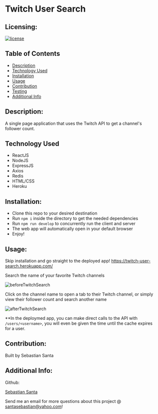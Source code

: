 # Twitch User Search

## Licensing:

[![license](https://img.shields.io/badge/license-MIT-blue)](https://shields.io)

## Table of Contents

* [Description](#description)
* [Technology Used](#technology-used)
* [Installation](#installation)
* [Usage](#usage)
* [Contribution](#contribution)
* [Testing](#testing)
* [Additional Info](#additional-info)

## Description:

A single page application that uses the Twitch API to get a channel's follower count.

## Technology Used

* ReactJS
* NodeJS
* ExpressJS
* Axios
* Redis
* HTML/CSS
* Heroku

## Installation:

* Clone this repo to your desired destination
* Run ```npm i``` inside the directory to get the needed dependencies
* Run ```npm run develop``` to concurrently run the client and server
* The web app will automatically open in your default browser
* Enjoy!

## Usage:

Skip installation and go straight to the deployed app!
https://twitch-user-search.herokuapp.com/


Search the name of your favorite Twitch channels

![beforeTwitchSearch](https://user-images.githubusercontent.com/7333111/168490534-0c9a6c5b-27dd-4e64-9022-88d78ace9eaf.png)


Click on the channel name to open a tab to their Twitch channel, or simply view their follower count and search another name

![afterTwitchSearch](https://user-images.githubusercontent.com/7333111/168490859-b9f90099-a8e8-4605-9351-c0fce71569f6.png)

**In the deploymed app, you can make direct calls to the API with ```/users/<username>```, you will even be given the time until the cache expires for a user.
  
## Contribution:

Built by Sebastian Santa

## Additional Info:

Github:

[Sebastian Santa](https://github.com/cheesecakeassassin)

Send me an email for more questions about this project @ santasebastian@yahoo.com!
